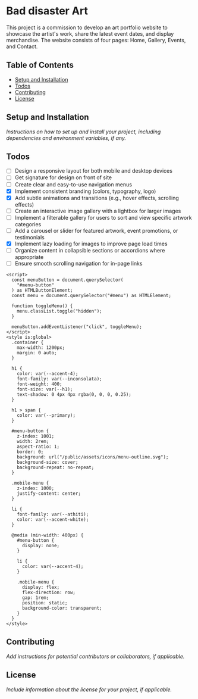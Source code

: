 # Bad disaster Art

This project is a commission to develop an art portfolio website to showcase the artist's work, share the latest event dates, and display merchandise. The website consists of four pages: Home, Gallery, Events, and Contact.

## Table of Contents

- [Setup and Installation](#setup-and-installation)
- [Todos](#todos)
- [Contributing](#contributing)
- [License](#license)

## Setup and Installation

_Instructions on how to set up and install your project, including dependencies and environment variables, if any._

## Todos

- [ ] Design a responsive layout for both mobile and desktop devices
- [ ] Get signature for design on front of site
- [ ] Create clear and easy-to-use navigation menus
- [x] Implement consistent branding (colors, typography, logo)
- [x] Add subtle animations and transitions (e.g., hover effects, scrolling effects)
- [ ] Create an interactive image gallery with a lightbox for larger images
- [ ] Implement a filterable gallery for users to sort and view specific artwork categories
- [ ] Add a carousel or slider for featured artwork, event promotions, or testimonials
- [x] Implement lazy loading for images to improve page load times
- [ ] Organize content in collapsible sections or accordions where appropriate
- [ ] Ensure smooth scrolling navigation for in-page links
```
<script>
  const menuButton = document.querySelector(
    "#menu-button"
  ) as HTMLButtonElement;
  const menu = document.querySelector("#menu") as HTMLElement;

  function toggleMenu() {
    menu.classList.toggle("hidden");
  }

  menuButton.addEventListener("click", toggleMenu);
</script>
<style is:global>
  .container {
    max-width: 1200px;
    margin: 0 auto;
  }

  h1 {
    color: var(--accent-4);
    font-family: var(--inconsolata);
    font-weight: 400;
    font-size: var(--h1);
    text-shadow: 0 4px 4px rgba(0, 0, 0, 0.25);
  }

  h1 > span {
    color: var(--primary);
  }

  #menu-button {
    z-index: 1001;
    width: 2rem;
    aspect-ratio: 1;
    border: 0;
    background: url("/public/assets/icons/menu-outline.svg");
    background-size: cover;
    background-repeat: no-repeat;
  }

  .mobile-menu {
    z-index: 1000;
    justify-content: center;
  }

  li {
    font-family: var(--athiti);
    color: var(--accent-white);
  }

  @media (min-width: 400px) {
    #menu-button {
      display: none;
    }

    li {
      color: var(--accent-4);
    }

    .mobile-menu {
      display: flex;
      flex-direction: row;
      gap: 1rem;
      position: static;
      background-color: transparent;
    }
  }
</style>

```
## Contributing

_Add instructions for potential contributors or collaborators, if applicable._

## License

_Include information about the license for your project, if applicable._
